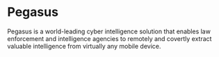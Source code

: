 # Pegasus
Pegasus is a world-leading cyber intelligence solution that enables law enforcement and intelligence agencies to remotely and covertly extract valuable intelligence from virtually any mobile device.
